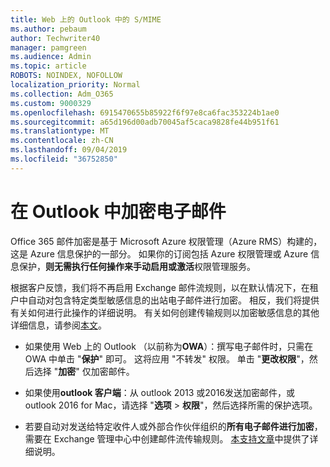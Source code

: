```yaml
---
title: Web 上的 Outlook 中的 S/MIME
ms.author: pebaum
author: Techwriter40
manager: pamgreen
ms.audience: Admin
ms.topic: article
ROBOTS: NOINDEX, NOFOLLOW
localization_priority: Normal
ms.collection: Adm_O365
ms.custom: 9000329
ms.openlocfilehash: 6915470655b85922f6f97e8ca6fac353224b1ae0
ms.sourcegitcommit: a65d196d00adb70045af5caca9828fe44b951f61
ms.translationtype: MT
ms.contentlocale: zh-CN
ms.lasthandoff: 09/04/2019
ms.locfileid: "36752850"
---
```

# <a name="encrypt-email-messages-in-outlook"></a>在 Outlook 中加密电子邮件

Office 365 邮件加密是基于 Microsoft Azure 权限管理（Azure RMS）构建的，这是 Azure 信息保护的一部分。 如果你的订阅包括 Azure 权限管理或 Azure 信息保护，**则无需执行任何操作来手动启用或激活**权限管理服务。

根据客户反馈，我们将不再启用 Exchange 邮件流规则，以在默认情况下，在租户中自动对包含特定类型敏感信息的出站电子邮件进行加密。 相反，我们将提供有关如何进行此操作的详细说明。 有关如何创建传输规则以加密敏感信息的其他详细信息，请参阅[本文](https://aka.ms/OmeEtr)。

- 如果使用 Web 上的 Outlook （以前称为**OWA**）：撰写电子邮件时，只需在 OWA 中单击 "**保护**" 即可。 这将应用 "不转发" 权限。 单击 "**更改权限**"，然后选择 "**加密**" 仅加密邮件。

- 如果使用**outlook 客户端**：从 outlook 2013 或2016发送加密邮件，或 outlook 2016 for Mac，请选择 "**选项** > **权限**"，然后选择所需的保护选项。

- 若要自动对发送给特定收件人或外部合作伙伴组织的**所有电子邮件进行加密**，需要在 Exchange 管理中心中创建邮件流传输规则。 [本支持文章](https://docs.microsoft.com/office365/securitycompliance/define-mail-flow-rules-to-encrypt-email#create-a-mail-flow-rule-to-encrypt-email-messages-with-the-new-ome-capabilities)中提供了详细说明。

